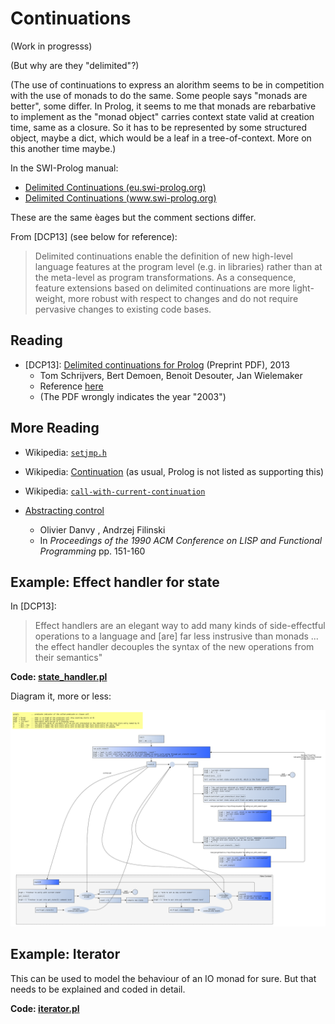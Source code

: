 # Continuations

(Work in progresss)

(But why are they "delimited"?)

(The use of continuations to express an alorithm seems to be in competition with the use of monads to do the same. 
Some people says "monads are better", some differ. In Prolog, it seems to me that monads are rebarbative to implement
as the "monad object" carries context state valid at creation time, same as a closure. So it has to be represented by
some structured object, maybe a dict, which would be a leaf in a tree-of-context. More on this another time maybe.)

In the SWI-Prolog manual: 

- [Delimited Continuations (eu.swi-prolog.org)](https://eu.swi-prolog.org/pldoc/man?section=delcont)
- [Delimited Continuations (www.swi-prolog.org)](https://www.swi-prolog.org/pldoc/man?section=delcont)

These are the same èages but the comment sections differ.

From \[DCP13\] (see below for reference): 

> Delimited continuations enable the definition of new high-level language features at the program level (e.g. in libraries)
> rather than at the meta-level as program transformations. As a consequence, feature extensions based on delimited 
> continuations are more light-weight, more robust with respect to changes and do not require pervasive changes to existing code bases.

## Reading

- \[DCP13\]: [Delimited continuations for Prolog](https://www.swi-prolog.org/download/publications/iclp2013.pdf) (Preprint PDF), 2013
   - Tom Schrijvers, Bert Demoen, Benoit Desouter, Jan Wielemaker
   - Reference [here](https://www.cambridge.org/core/journals/theory-and-practice-of-logic-programming/article/delimited-continuations-for-prolog/DD08147828169E26212DFAF743C8A9EB)
   - (The PDF wrongly indicates the year "2003")

## More Reading

- Wikipedia: [`setjmp.h`](https://en.wikipedia.org/wiki/Setjmp.h)
- Wikipedia: [Continuation](https://en.wikipedia.org/wiki/Continuation) (as usual, Prolog is not listed as supporting this)
- Wikipedia: [`call-with-current-continuation`](https://en.wikipedia.org/wiki/Call-with-current-continuation)

- [Abstracting control](http://citeseerx.ist.psu.edu/viewdoc/summary?doi=10.1.1.43.8753)
   - Olivier Danvy , Andrzej Filinski 
   - In _Proceedings of the 1990 ACM Conference on LISP and Functional Programming_ pp. 151-160
      
## Example: Effect handler for state

In \[DCP13\]: 

> Effect handlers are an elegant way to add many kinds of side-effectful operations to a language
> and \[are\] far less instrusive than monads ... the effect handler decouples the syntax of the
> new operations from their semantics"

**Code: [state_handler.pl](code/state_handler.pl)**

Diagram it, more or less:

![State Handler](pics/state_handler.svg)

## Example: Iterator

This can be used to model the behaviour of an IO monad for sure. But that needs to be explained and coded in detail.

**Code: [iterator.pl](code/iterator.pl)**

